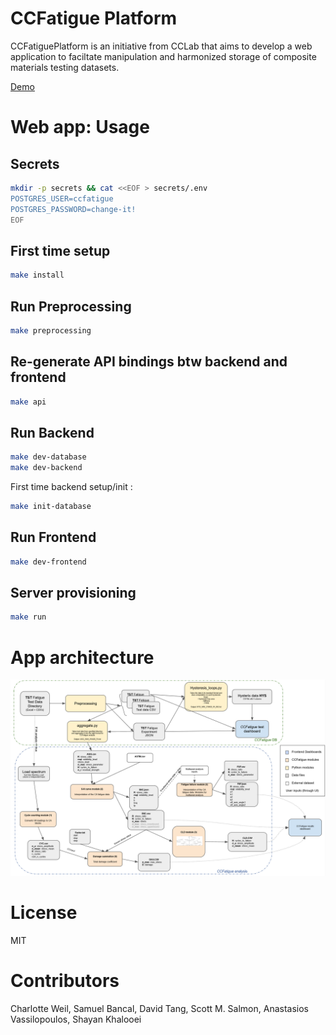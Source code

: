 # CCFatigue Platform

CCFatiguePlatform is an initiative from CCLab that aims to develop a web application to faciltate manipulation and harmonized storage of composite materials testing datasets.

[Demo](https://ccfatigue-test.epfl.ch/)

# Web app: Usage

## Secrets

```bash
mkdir -p secrets && cat <<EOF > secrets/.env
POSTGRES_USER=ccfatigue
POSTGRES_PASSWORD=change-it!
EOF
```

## First time setup

```bash
make install
```

## Run Preprocessing

```bash
make preprocessing
```

## Re-generate API bindings btw backend and frontend

```bash
make api
```

## Run Backend

```bash
make dev-database
make dev-backend
```

First time backend setup/init :

```bash
make init-database
```

## Run Frontend

```bash
make dev-frontend
```

## Server provisioning

```bash
make run
```

# App architecture

![flowchart_CCFATIGUE.png](flowchart_CCFATIGUE.png)

# License

MIT

# Contributors

Charlotte Weil, Samuel Bancal, David Tang, Scott M. Salmon, Anastasios Vassilopoulos, Shayan Khalooei
